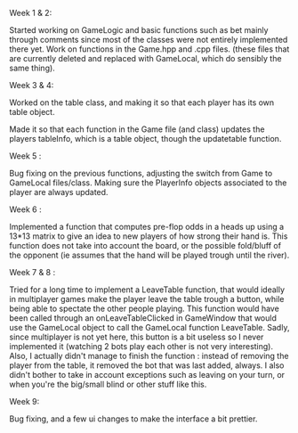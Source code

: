 Week 1 & 2: 

Started working on GameLogic and basic functions such as bet mainly through comments since most of the classes were not entirely implemented there yet.
Work on functions in the Game.hpp and .cpp files. (these files that are currently deleted and replaced with GameLocal, which do sensibly the same thing).

Week 3 & 4: 

Worked on the table class, and making it so that each player has its own table object.

Made it so that each function in the Game file (and class) updates the players tableInfo, which is a table object, though the updatetable function.

Week 5 :

Bug fixing on the previous functions, adjusting the switch from Game to GameLocal files/class.
Making sure the PlayerInfo objects associated to the player are always updated.

Week 6 : 

Implemented a function that computes pre-flop odds in a heads up using a 13*13 matrix to give an idea to new players of how strong their hand is.
This function does not take into account the board, or the possible fold/bluff of the opponent (ie assumes that the hand will be played trough until the river).

Week 7 & 8 : 

Tried for a long time to implement a LeaveTable function, that would ideally in multiplayer games make the player leave the table trough a button,
while being able to spectate the other people playing. This function would have been called through an onLeaveTableClicked in GameWindow that would use the
GameLocal object to call the GameLocal function LeaveTable. Sadly, since multiplayer is not yet here, this button is a bit useless so I never implemented it 
(watching 2 bots play each other is not very interesting). Also, I actually didn't manage to finish the function : instead of removing the player from the table,
it removed the bot that was last added, always. I also didn't bother to take in account exceptions such as leaving on your turn, or when you're the big/small blind
or other stuff like this. 

Week 9: 

Bug fixing, and a few ui changes to make the interface a bit prettier.
